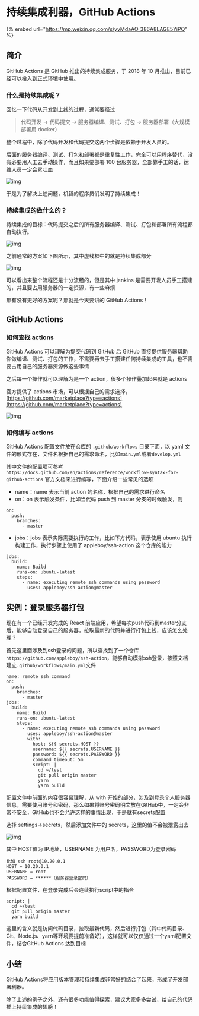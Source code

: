 # 持续集成利器，GitHub Actions

{% embed url="https://mp.weixin.qq.com/s/yvMdaAO_386A8LAGE5YiPQ" %}



## 简介

GitHub Actions 是 GitHub 推出的持续集成服务，于 2018 年 10 月推出，目前已经可以投入到正式环境中使用。

### 什么是持续集成呢？

回忆一下代码从开发到上线的过程，通常要经过

> 代码开发 -> 代码提交 -> 服务器编译、测试、打包 -> 服务器部署（大规模部署用 docker）

整个过程中，除了代码开发和代码提交这两个步骤是依赖于开发人员的。

后面的服务器编译、测试、打包和部署都是重复性工作，完全可以用程序替代，没有必要用人工去手动操作，而且如果要部署 100 台服务器，全部靠手工的话，运维人员一定会累吐血

![img](https://gitee.com/baicaihenxiao/imageDB/raw/master/uPic/gif/2020/07/09/640-20200709105936750-105936.gif)

于是为了解决上述问题，机智的程序员们发明了持续集成！

### 持续集成的做什么的？

持续集成的目标：代码提交之后的所有服务器编译、测试、打包和部署所有流程都自动执行。

![img](https://gitee.com/baicaihenxiao/imageDB/raw/master/uPic/png/2020/07/09/640-20200709105936847-105936.png)

之前通常的方案如下图所示，其中虚线框中的就是持续集成部分

![img](https://gitee.com/baicaihenxiao/imageDB/raw/master/uPic/png/2020/07/09/640-20200709105936977-105937.png)

可以看出来整个流程还是十分流畅的，但是其中 jenkins 是需要开发人员手工搭建的，并且要占用服务器的一定资源，有一些麻烦

那有没有更好的方案呢？那就是今天要讲的 GitHub Actions！

## GitHub Actions

### 如何查找 actions

GitHub Actions 可以理解为提交代码到 GitHub 后 GitHub 直接提供服务器帮助你做编译、测试、打包的工作，不需要再去手工搭建任何持续集成的工具，也不需要占用自己的服务器资源做这些事情

之后每一个操作就可以理解为是一个 action，很多个操作叠加起来就是 actions

官方提供了 actions 市场，可以根据自己的需求选择，[https://github.com/marketplace?type=actions](https://github.com/marketplace?type=actions)

![img](https://gitee.com/baicaihenxiao/imageDB/raw/master/uPic/png/2020/07/09/640-20200709105937131-105937.png)

### 如何编写 actions

GitHub Actions 配置文件放在仓库的 `.github/workflows` 目录下面，以 yaml 文件的形式存在，文件名根据自己的需求命名，比如`main.yml`或者`develop.yml`

其中文件的配置项可参考 `https://docs.github.com/en/actions/reference/workflow-syntax-for-github-actions` 官方文档来进行编写，下面介绍一些常见的选项

* name：name 表示当前 action 的名称，根据自己的需求进行命名
* on：on 表示触发条件，比如当代码 push 到 master 分支的时候触发，则

```
on:
  push:
    branches:
      - master
```

* jobs：jobs 表示实际需要执行的工作，比如下方代码，表示使用 ubuntu 执行构建工作，执行步骤上使用了 appleboy/ssh-action 这个仓库的能力

```
jobs:
  build:
    name: Build
    runs-on: ubuntu-latest
    steps:
      - name: executing remote ssh commands using password
        uses: appleboy/ssh-action@master
```

## 实例：登录服务器打包

现在有一个已经开发完成的 React 前端应用，希望每次push代码到master分支后，能够自动登录自己的服务器，拉取最新的代码并进行打包上线，应该怎么处理？

首先这里面涉及到ssh登录的问题，所以查找到了一个仓库`https://github.com/appleboy/ssh-action`，能够自动模拟ssh登录，按照文档建立`.github/workflows/main.yml`文件

```
name: remote ssh command
on:
  push:
    branches:
      - master
jobs:
  build:
    name: Build
    runs-on: ubuntu-latest
    steps:
      - name: executing remote ssh commands using password
        uses: appleboy/ssh-action@master
        with:
          host: ${{ secrets.HOST }}
          username: ${{ secrets.USERNAME }}
          password: ${{ secrets.PASSWORD }}
          command_timeout: 5m
          script: |
            cd ~/test
            git pull origin master
            yarn
            yarn build
```

配置文件中前面的内容很容易理解，从 with 开始的部分，涉及到登录个人服务器信息，需要使用账号和密码，那么如果将账号密码明文放在GitHub中，一定会非常不安全，GitHub也不会允许这样的事情出现，于是就有secrets配置

选择 settings->secrets，然后添加文件中的 secrets，这里的值不会被泄露出去

![img](https://gitee.com/baicaihenxiao/imageDB/raw/master/uPic/png/2020/07/09/640-20200709105937270-105937.png)

其中 HOST值为 IP地址，USERNAME 为用户名，PASSWORD为登录密码

```
比如 ssh root@10.20.0.1
HOST = 10.20.0.1
USERNAME = root
PASSWORD = ******（服务器登录密码）
```

根据配置文件，在登录完成后会连续执行script中的指令

```
script: |
  cd ~/test
  git pull origin master
  yarn build
```

这里的含义就是访问代码目录，拉取最新代码，然后进行打包（其中代码目录、Git、Node.js、yarn等环境要提前准备好），这样就可以仅仅通过一个yaml配置文件，结合GitHub Actions 达到目标

## 小结

GitHub Actions将应用版本管理和持续集成非常好的结合了起来，形成了开发部署利器。

除了上述的例子之外，还有很多功能值得探索，建议大家多多尝试，给自己的代码插上持续集成的翅膀！
